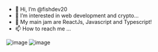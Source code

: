 - 👋 Hi, I’m @fishdev20
- 👀 I’m interested in web development and crypto...
- 🌱 My main jam are ReactJs, Javascript and Typescript!
- 📫 How to reach me ...

![image](https://user-images.githubusercontent.com/85005930/195042903-0374a59d-7c26-4ed2-920f-25e90944ca88.png)
![image](https://user-images.githubusercontent.com/85005930/195043070-b6c280b4-c0df-43e4-ba1b-f07a25b5bc6d.png)


<!---
fishdev20/fishdev20 is a ✨ special ✨ repository because its `README.md` (this file) appears on your GitHub profile.
You can click the Preview link to take a look at your changes.
--->
